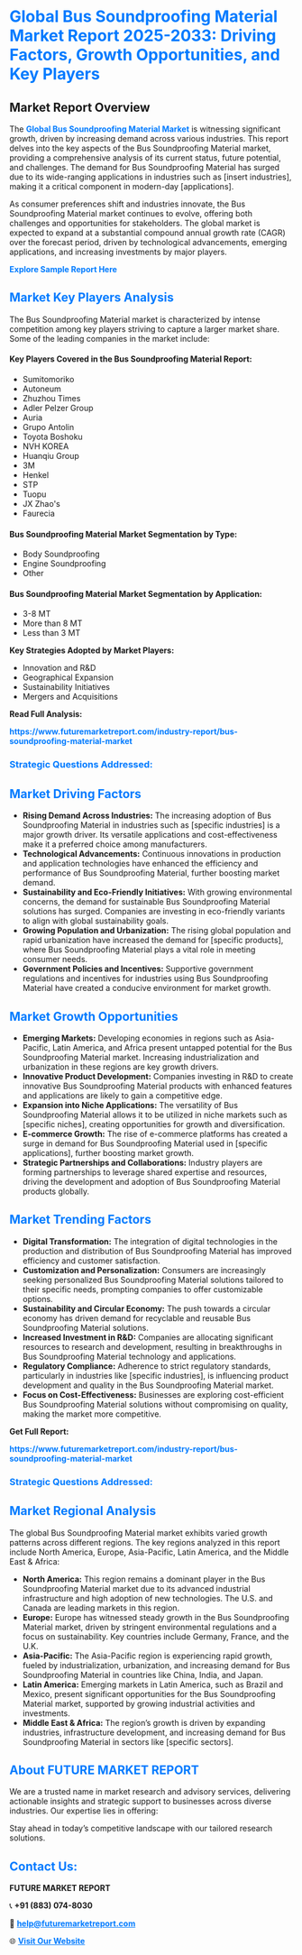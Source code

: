 <h1 style="color: #007BFF;">Global Bus Soundproofing Material Market Report 2025-2033: Driving Factors, Growth Opportunities, and Key Players</h1>

<section id="overview">
<h2>Market Report Overview</h2>
<p>The <a href="https://www.futuremarketreport.com/industry-report/bus-soundproofing-material-market" style="color: #007BFF; text-decoration: none;"><strong>Global Bus Soundproofing Material Market</strong></a> is witnessing significant growth, driven by increasing demand across various industries. This report delves into the key aspects of the Bus Soundproofing Material market, providing a comprehensive analysis of its current status, future potential, and challenges. The demand for Bus Soundproofing Material has surged due to its wide-ranging applications in industries such as [insert industries], making it a critical component in modern-day [applications].</p>
<p>As consumer preferences shift and industries innovate, the Bus Soundproofing Material market continues to evolve, offering both challenges and opportunities for stakeholders. The global market is expected to expand at a substantial compound annual growth rate (CAGR) over the forecast period, driven by technological advancements, emerging applications, and increasing investments by major players.</p>
</section>

<section id="overview">
<p><a href="https://www.futuremarketreport.com/request-sample/reportId=36361" style="color: #007BFF; text-decoration: none;"><strong>Explore Sample Report Here</strong></a></p>
</section>

<section id="key-players">
<h2 style="color: #007BFF;">Market Key Players Analysis</h2>
<p>The Bus Soundproofing Material market is characterized by intense competition among key players striving to capture a larger market share. Some of the leading companies in the market include:</p>
<h4>Key Players Covered in the Bus Soundproofing Material Report:</h4>
<ul><li>Sumitomoriko</li><li>Autoneum</li><li>Zhuzhou Times</li><li>Adler Pelzer Group</li><li>Auria</li><li>Grupo Antolin</li><li>Toyota Boshoku</li><li>NVH KOREA</li><li>Huanqiu Group</li><li>3M</li><li>Henkel</li><li>STP</li><li>Tuopu</li><li>JX Zhao&#039;s</li><li>Faurecia</li></ul>
<h4>Bus Soundproofing Material Market Segmentation by Type:</h4>
<ul><li>Body Soundproofing</li><li>Engine Soundproofing</li><li>Other</li></ul>

<h4>Bus Soundproofing Material Market Segmentation by Application:</h4>
<ul><li>3-8 MT</li><li>More than 8 MT</li><li>Less than 3 MT</li></ul>
<p><strong>Key Strategies Adopted by Market Players:</strong></p>
<ul>
<li>Innovation and R&D</li>
<li>Geographical Expansion</li>
<li>Sustainability Initiatives</li>
<li>Mergers and Acquisitions</li>
</ul>
</section>

<section>
<p><strong>Read Full Analysis: </strong></p><a href="https://www.futuremarketreport.com/industry-report/bus-soundproofing-material-market" style="color: #007BFF; text-decoration: none;"><strong>https://www.futuremarketreport.com/industry-report/bus-soundproofing-material-market</strong></a>
<h3 style="color: #007BFF;">Strategic Questions Addressed:</h3>
</section>

<section id="driving-factors">
<h2 style="color: #007BFF;">Market Driving Factors</h2>
<ul>
<li><strong>Rising Demand Across Industries:</strong> The increasing adoption of Bus Soundproofing Material in industries such as [specific industries] is a major growth driver. Its versatile applications and cost-effectiveness make it a preferred choice among manufacturers.</li>
<li><strong>Technological Advancements:</strong> Continuous innovations in production and application technologies have enhanced the efficiency and performance of Bus Soundproofing Material, further boosting market demand.</li>
<li><strong>Sustainability and Eco-Friendly Initiatives:</strong> With growing environmental concerns, the demand for sustainable Bus Soundproofing Material solutions has surged. Companies are investing in eco-friendly variants to align with global sustainability goals.</li>
<li><strong>Growing Population and Urbanization:</strong> The rising global population and rapid urbanization have increased the demand for [specific products], where Bus Soundproofing Material plays a vital role in meeting consumer needs.</li>
<li><strong>Government Policies and Incentives:</strong> Supportive government regulations and incentives for industries using Bus Soundproofing Material have created a conducive environment for market growth.</li>
</ul>
</section>

<section id="growth-opportunities">
<h2 style="color: #007BFF;">Market Growth Opportunities</h2>
<ul>
<li><strong>Emerging Markets:</strong> Developing economies in regions such as Asia-Pacific, Latin America, and Africa present untapped potential for the Bus Soundproofing Material market. Increasing industrialization and urbanization in these regions are key growth drivers.</li>
<li><strong>Innovative Product Development:</strong> Companies investing in R&D to create innovative Bus Soundproofing Material products with enhanced features and applications are likely to gain a competitive edge.</li>
<li><strong>Expansion into Niche Applications:</strong> The versatility of Bus Soundproofing Material allows it to be utilized in niche markets such as [specific niches], creating opportunities for growth and diversification.</li>
<li><strong>E-commerce Growth:</strong> The rise of e-commerce platforms has created a surge in demand for Bus Soundproofing Material used in [specific applications], further boosting market growth.</li>
<li><strong>Strategic Partnerships and Collaborations:</strong> Industry players are forming partnerships to leverage shared expertise and resources, driving the development and adoption of Bus Soundproofing Material products globally.</li>
</ul>
</section>

<section id="trending-factors">
<h2 style="color: #007BFF;">Market Trending Factors</h2>
<ul>
<li><strong>Digital Transformation:</strong> The integration of digital technologies in the production and distribution of Bus Soundproofing Material has improved efficiency and customer satisfaction.</li>
<li><strong>Customization and Personalization:</strong> Consumers are increasingly seeking personalized Bus Soundproofing Material solutions tailored to their specific needs, prompting companies to offer customizable options.</li>
<li><strong>Sustainability and Circular Economy:</strong> The push towards a circular economy has driven demand for recyclable and reusable Bus Soundproofing Material solutions.</li>
<li><strong>Increased Investment in R&D:</strong> Companies are allocating significant resources to research and development, resulting in breakthroughs in Bus Soundproofing Material technology and applications.</li>
<li><strong>Regulatory Compliance:</strong> Adherence to strict regulatory standards, particularly in industries like [specific industries], is influencing product development and quality in the Bus Soundproofing Material market.</li>
<li><strong>Focus on Cost-Effectiveness:</strong> Businesses are exploring cost-efficient Bus Soundproofing Material solutions without compromising on quality, making the market more competitive.</li>
</ul>
</section>

<section>
<p><strong>Get Full Report: </strong></p><a href="https://www.futuremarketreport.com/industry-report/bus-soundproofing-material-market" style="color: #007BFF; text-decoration: none;"><strong>https://www.futuremarketreport.com/industry-report/bus-soundproofing-material-market</strong></a>
<h3 style="color: #007BFF;">Strategic Questions Addressed:</h3>
</section>


<section id="regional-analysis">
<h2 style="color: #007BFF;">Market Regional Analysis</h2>
<p>The global Bus Soundproofing Material market exhibits varied growth patterns across different regions. The key regions analyzed in this report include North America, Europe, Asia-Pacific, Latin America, and the Middle East & Africa:</p>
<ul>
<li><strong>North America:</strong> This region remains a dominant player in the Bus Soundproofing Material market due to its advanced industrial infrastructure and high adoption of new technologies. The U.S. and Canada are leading markets in this region.</li>
<li><strong>Europe:</strong> Europe has witnessed steady growth in the Bus Soundproofing Material market, driven by stringent environmental regulations and a focus on sustainability. Key countries include Germany, France, and the U.K.</li>
<li><strong>Asia-Pacific:</strong> The Asia-Pacific region is experiencing rapid growth, fueled by industrialization, urbanization, and increasing demand for Bus Soundproofing Material in countries like China, India, and Japan.</li>
<li><strong>Latin America:</strong> Emerging markets in Latin America, such as Brazil and Mexico, present significant opportunities for the Bus Soundproofing Material market, supported by growing industrial activities and investments.</li>
<li><strong>Middle East & Africa:</strong> The region’s growth is driven by expanding industries, infrastructure development, and increasing demand for Bus Soundproofing Material in sectors like [specific sectors].</li>
</ul>
</section>

<footer>
<h2 style="color: #007BFF;">About FUTURE MARKET REPORT</h2>
<p>We are a trusted name in market research and advisory services, delivering actionable insights and strategic support to businesses across diverse industries. Our expertise lies in offering:</p>

<p>Stay ahead in today’s competitive landscape with our tailored research solutions.</p>

<h2 style="color: #007BFF;">Contact Us:</h2>
<p><strong>FUTURE MARKET REPORT</strong></p>
<p>📞 <strong>+91 (883) 074-8030</strong></p>
<p>📧 <strong><a href="mailto:help@futuremarketreport.com" style="color: #007BFF;">help@futuremarketreport.com</a></strong></p>
<p>🌐 <strong><a href="https://www.futuremarketreport.com/" style="color: #007BFF;">Visit Our Website</a></strong></p>
</footer>